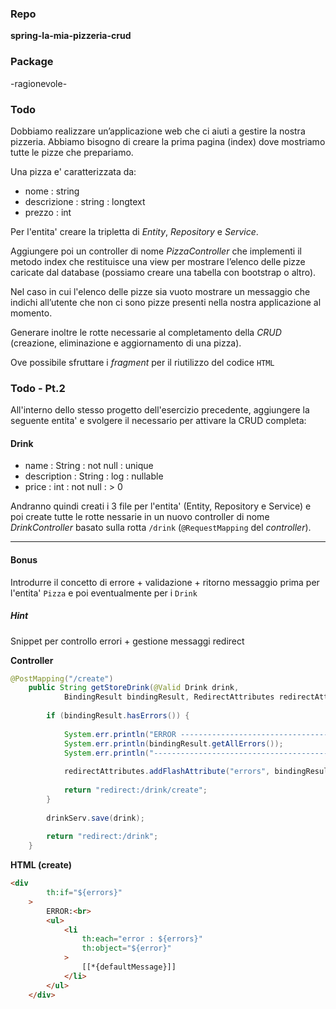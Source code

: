 
### Repo
**spring-la-mia-pizzeria-crud**

### Package
-ragionevole-

### Todo
Dobbiamo realizzare un’applicazione web che ci aiuti a gestire la nostra pizzeria. Abbiamo bisogno di creare la prima pagina (index) dove mostriamo tutte le pizze che prepariamo.

Una pizza e' caratterizzata da:
- nome : string
- descrizione : string : longtext
- prezzo : int

Per l'entita' creare la tripletta di *Entity*, *Repository* e *Service*.

Aggiungere poi un controller di nome *PizzaController* che implementi il metodo index che restituisce una view per mostrare l’elenco delle pizze caricate dal database (possiamo creare una tabella con bootstrap o altro).

Nel caso in cui l'elenco delle pizze sia vuoto mostrare un messaggio che indichi all’utente che non ci sono pizze presenti nella nostra applicazione al momento.

Generare inoltre le rotte necessarie al completamento della *CRUD* (creazione, eliminazione e aggiornamento di una pizza).

Ove possibile sfruttare i *fragment* per il riutilizzo del codice `HTML`


### Todo - Pt.2
All'interno dello stesso progetto dell'esercizio precedente, aggiungere la seguente entita' e svolgere il necessario per attivare la CRUD completa:

#### Drink
- name : String : not null : unique
- description : String : log : nullable
- price : int : not null : > 0

Andranno quindi creati i 3 file per l'entita' (Entity, Repository e Service) e poi create tutte le rotte nessarie in un nuovo controller di nome *DrinkController* basato sulla rotta `/drink` (`@RequestMapping` del *controller*).

---

#### Bonus
Introdurre il concetto di errore + validazione + ritorno messaggio prima per l'entita' `Pizza` e poi eventualmente per i `Drink`

##### Hint
Snippet per controllo errori + gestione messaggi redirect

**Controller**
```java
@PostMapping("/create")
	public String getStoreDrink(@Valid Drink drink, 
			BindingResult bindingResult, RedirectAttributes redirectAttributes) {
		
		if (bindingResult.hasErrors()) {
			
			System.err.println("ERROR ------------------------------------------");
			System.err.println(bindingResult.getAllErrors());
			System.err.println("------------------------------------------------");
			
			redirectAttributes.addFlashAttribute("errors", bindingResult.getAllErrors());
			
			return "redirect:/drink/create";
		}
		
		drinkServ.save(drink);
		
		return "redirect:/drink";
	}
```

**HTML (create)**
```html
<div
		th:if="${errors}"
	>
		ERROR:<br>
		<ul>
			<li
				th:each="error : ${errors}"
				th:object="${error}"
			>
				[[*{defaultMessage}]]
			</li>
		</ul>
	</div>
```
